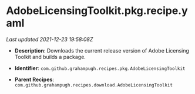 # AdobeLicensingToolkit.pkg.recipe.yaml

_Last updated 2021-12-23 19:58:08Z_

- **Description**: Downloads the current release version of Adobe Licensing Toolkit and builds a package.

- **Identifier**: `com.github.grahampugh.recipes.pkg.AdobeLicensingToolkit`

- **Parent Recipes**: `com.github.grahampugh.recipes.download.AdobeLicensingToolkit`